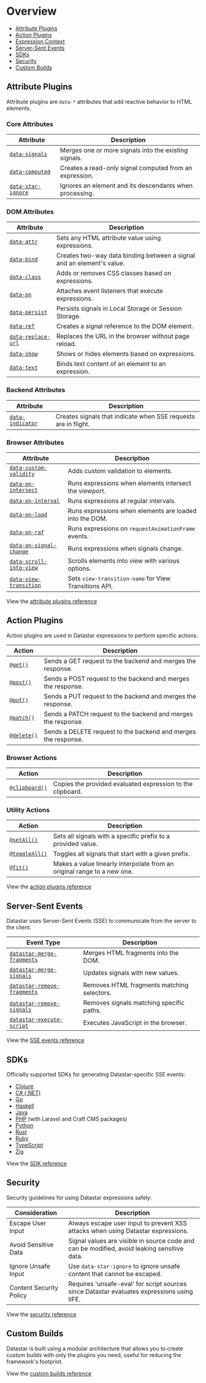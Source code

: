 # Overview

- [Attribute Plugins](#attribute-plugins)
- [Action Plugins](#action-plugins)
- [Expression Context](#expression-context)
- [Server-Sent Events](#server-sent-events)
- [SDKs](#sdks)
- [Security](#security)
- [Custom Builds](#custom-builds)

## Attribute Plugins

Attribute plugins are `data-*` attributes that add reactive behavior to HTML elements.

### Core Attributes

| Attribute | Description |
|-----------|-------------|
| [`data-signals`](/reference/attribute_plugins#data-signals) | Merges one or more signals into the existing signals. |
| [`data-computed`](/reference/attribute_plugins#data-computed) | Creates a read-only signal computed from an expression. |
| [`data-star-ignore`](/reference/attribute_plugins#data-star-ignore) | Ignores an element and its descendants when processing. |

### DOM Attributes

| Attribute | Description |
|-----------|-------------|
| [`data-attr`](/reference/attribute_plugins#data-attr) | Sets any HTML attribute value using expressions. |
| [`data-bind`](/reference/attribute_plugins#data-bind) | Creates two-way data binding between a signal and an element's value. |
| [`data-class`](/reference/attribute_plugins#data-class) | Adds or removes CSS classes based on expressions. |
| [`data-on`](/reference/attribute_plugins#data-on) | Attaches event listeners that execute expressions. |
| [`data-persist`](/reference/attribute_plugins#data-persist) | Persists signals in Local Storage or Session Storage. |
| [`data-ref`](/reference/attribute_plugins#data-ref) | Creates a signal reference to the DOM element. |
| [`data-replace-url`](/reference/attribute_plugins#data-replace-url) | Replaces the URL in the browser without page reload. |
| [`data-show`](/reference/attribute_plugins#data-show) | Shows or hides elements based on expressions. |
| [`data-text`](/reference/attribute_plugins#data-text) | Binds text content of an element to an expression. |

### Backend Attributes

| Attribute | Description |
|-----------|-------------|
| [`data-indicator`](/reference/attribute_plugins#data-indicator) | Creates signals that indicate when SSE requests are in flight. |

### Browser Attributes

| Attribute | Description |
|-----------|-------------|
| [`data-custom-validity`](/reference/attribute_plugins#data-custom-validity) | Adds custom validation to elements. |
| [`data-on-intersect`](/reference/attribute_plugins#data-on-intersect) | Runs expressions when elements intersect the viewport. |
| [`data-on-interval`](/reference/attribute_plugins#data-on-interval) | Runs expressions at regular intervals. |
| [`data-on-load`](/reference/attribute_plugins#data-on-load) | Runs expressions when elements are loaded into the DOM. |
| [`data-on-raf`](/reference/attribute_plugins#data-on-raf) | Runs expressions on `requestAnimationFrame` events. |
| [`data-on-signal-change`](/reference/attribute_plugins#data-on-signal-change) | Runs expressions when signals change. |
| [`data-scroll-into-view`](/reference/attribute_plugins#data-scroll-into-view) | Scrolls elements into view with various options. |
| [`data-view-transition`](/reference/attribute_plugins#data-view-transition) | Sets `view-transition-name` for View Transitions API. |

View the [attribute plugins reference](/reference/attribute_plugins)

## Action Plugins

Action plugins are used in Datastar expressions to perform specific actions.

| Action | Description |
|--------|-------------|
| [`@get()`](/reference/action_plugins#get) | Sends a GET request to the backend and merges the response. |
| [`@post()`](/reference/action_plugins#post) | Sends a POST request to the backend and merges the response. |
| [`@put()`](/reference/action_plugins#put) | Sends a PUT request to the backend and merges the response. |
| [`@patch()`](/reference/action_plugins#patch) | Sends a PATCH request to the backend and merges the response. |
| [`@delete()`](/reference/action_plugins#delete) | Sends a DELETE request to the backend and merges the response. |

### Browser Actions

| Action | Description |
|--------|-------------|
| [`@clipboard()`](/reference/action_plugins#clipboard) | Copies the provided evaluated expression to the clipboard. |

### Utility Actions

| Action | Description |
|--------|-------------|
| [`@setAll()`](/reference/action_plugins#setall) | Sets all signals with a specific prefix to a provided value. |
| [`@toggleAll()`](/reference/action_plugins#toggleall) | Toggles all signals that start with a given prefix. |
| [`@fit()`](/reference/action_plugins#fit) | Makes a value linearly interpolate from an original range to a new one. |

View the [action plugins reference](/reference/action_plugins)

## Server-Sent Events

Datastar uses Server-Sent Events (SSE) to communicate from the server to the client.

| Event Type | Description |
|------------|-------------|
| [`datastar-merge-fragments`](/reference/sse_events#datastar-merge-fragments) | Merges HTML fragments into the DOM. |
| [`datastar-merge-signals`](/reference/sse_events#datastar-merge-signals) | Updates signals with new values. |
| [`datastar-remove-fragments`](/reference/sse_events#datastar-remove-fragments) | Removes HTML fragments matching selectors. |
| [`datastar-remove-signals`](/reference/sse_events#datastar-remove-signals) | Removes signals matching specific paths. |
| [`datastar-execute-script`](/reference/sse_events#datastar-execute-script) | Executes JavaScript in the browser. |

View the [SSE events reference](/reference/sse_events)

## SDKs

Officially supported SDKs for generating Datastar-specific SSE events:
- [Clojure](/reference/sdks#clojure)
- [C# (.NET)](/reference/sdks#c-net)
- [Go](/reference/sdks#go)
- [Haskell](/reference/sdks#haskell)
- [Java](/reference/sdks#java)
- [PHP](/reference/sdks#php) (with Laravel and Craft CMS packages)
- [Python](/reference/sdks#python)
- [Rust](/reference/sdks#rust)
- [Ruby](/reference/sdks#ruby)
- [TypeScript](/reference/sdks#typescript)
- [Zig](/reference/sdks#zig)

View the [SDK reference](/reference/sdks)

## Security

Security guidelines for using Datastar expressions safely:

| Consideration | Description |
|---------------|-------------|
| Escape User Input | Always escape user input to prevent XSS attacks when using Datastar expressions. |
| Avoid Sensitive Data | Signal values are visible in source code and can be modified, avoid leaking sensitive data. |
| Ignore Unsafe Input | Use `data-star-ignore` to ignore unsafe content that cannot be escaped. |
| Content Security Policy | Requires 'unsafe-eval' for script sources since Datastar evaluates expressions using IIFE. |

View the [security reference](/reference/security)

## Custom Builds

Datastar is built using a modular architecture that allows you to create custom builds with only the plugins you need,
useful for reducing the framework's footprint.

View the [custom builds reference](/reference/custom_builds)